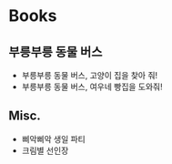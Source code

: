 # Books
## 부릉부릉 동물 버스
* 부릉부릉 동물 버스, 고양이 집을 찾아 줘!
* 부릉부릉 동물 버스, 여우네 빵집을 도와줘!

## Misc.
* 삐악삐악 생일 파티
* 크림별 선인장
